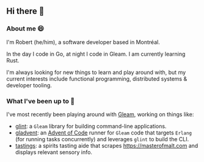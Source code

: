 ## Hi there 👋

### About me 😄
I'm Robert (he/him), a software developer based in Montréal.

In the day I code in Go, at night I code in Gleam. I am currently learning Rust.

I'm always looking for new things to learn and play around with, but my current interests include functional programming, distributed systems & developer tooling.


### What I've been up to 🔭
I've most recently been playing around with [Gleam](https://gleam.run), working on things like:
- [glint](https://github.com/TanklesXL/glint): a `Gleam` library for building command-line applications.
- [gladvent](https://github.com/TanklesXL/gladvent): an [Advent of Code](https://adventofcode.com/) runner for `Gleam` code that targets `Erlang` (for running tasks concurrently) and leverages `glint` to build the CLI.
- [tastings](https://github.com/TanklesXL/tastings): a spirits tasting aide that scrapes https://masterofmalt.com and displays relevant sensory info.



<!--
**TanklesXL/TanklesXL** is a ✨ _special_ ✨ repository because its `README.md` (this file) appears on your GitHub profile.

Here are some ideas to get you started:

- 🔭 I’m currently working on ...
- 🌱 I’m currently learning ...
- 👯 I’m looking to collaborate on ...
- 🤔 I’m looking for help with ...
- 💬 Ask me about ...
- 📫 How to reach me: ...
- 😄 Pronouns: ...
- ⚡ Fun fact: ...
-->
